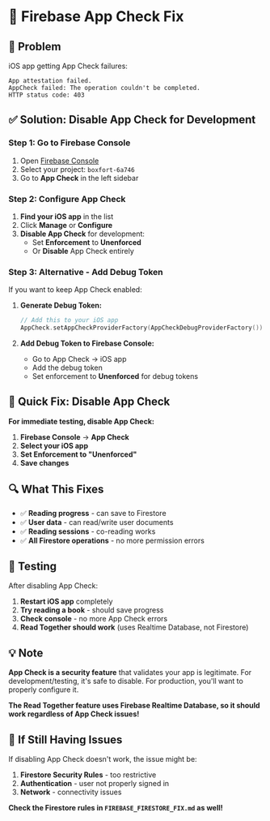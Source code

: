 # 🔧 Firebase App Check Fix

## 🚨 **Problem**
iOS app getting App Check failures:
```
App attestation failed.
AppCheck failed: The operation couldn't be completed.
HTTP status code: 403
```

## ✅ **Solution: Disable App Check for Development**

### **Step 1: Go to Firebase Console**
1. Open [Firebase Console](https://console.firebase.google.com/)
2. Select your project: `boxfort-6a746`
3. Go to **App Check** in the left sidebar

### **Step 2: Configure App Check**
1. **Find your iOS app** in the list
2. Click **Manage** or **Configure**
3. **Disable App Check** for development:
   - Set **Enforcement** to **Unenforced**
   - Or **Disable** App Check entirely

### **Step 3: Alternative - Add Debug Token**
If you want to keep App Check enabled:

1. **Generate Debug Token:**
   ```swift
   // Add this to your iOS app
   AppCheck.setAppCheckProviderFactory(AppCheckDebugProviderFactory())
   ```

2. **Add Debug Token to Firebase Console:**
   - Go to App Check → iOS app
   - Add the debug token
   - Set enforcement to **Unenforced** for debug tokens

## 🚀 **Quick Fix: Disable App Check**

**For immediate testing, disable App Check:**

1. **Firebase Console** → **App Check**
2. **Select your iOS app**
3. **Set Enforcement to "Unenforced"**
4. **Save changes**

## 🔍 **What This Fixes**

- ✅ **Reading progress** - can save to Firestore
- ✅ **User data** - can read/write user documents
- ✅ **Reading sessions** - co-reading works
- ✅ **All Firestore operations** - no more permission errors

## 🎯 **Testing**

After disabling App Check:

1. **Restart iOS app** completely
2. **Try reading a book** - should save progress
3. **Check console** - no more App Check errors
4. **Read Together should work** (uses Realtime Database, not Firestore)

## 💡 **Note**

**App Check is a security feature** that validates your app is legitimate. For development/testing, it's safe to disable. For production, you'll want to properly configure it.

**The Read Together feature uses Firebase Realtime Database, so it should work regardless of App Check issues!**

## 🚨 **If Still Having Issues**

If disabling App Check doesn't work, the issue might be:

1. **Firestore Security Rules** - too restrictive
2. **Authentication** - user not properly signed in
3. **Network** - connectivity issues

**Check the Firestore rules in `FIREBASE_FIRESTORE_FIX.md` as well!**
